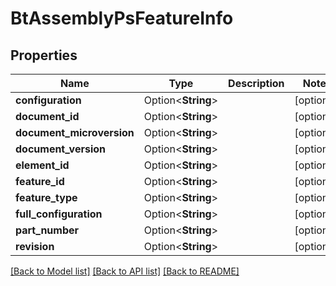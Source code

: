 # BtAssemblyPsFeatureInfo

## Properties

Name | Type | Description | Notes
------------ | ------------- | ------------- | -------------
**configuration** | Option<**String**> |  | [optional]
**document_id** | Option<**String**> |  | [optional]
**document_microversion** | Option<**String**> |  | [optional]
**document_version** | Option<**String**> |  | [optional]
**element_id** | Option<**String**> |  | [optional]
**feature_id** | Option<**String**> |  | [optional]
**feature_type** | Option<**String**> |  | [optional]
**full_configuration** | Option<**String**> |  | [optional]
**part_number** | Option<**String**> |  | [optional]
**revision** | Option<**String**> |  | [optional]

[[Back to Model list]](../README.md#documentation-for-models) [[Back to API list]](../README.md#documentation-for-api-endpoints) [[Back to README]](../README.md)


